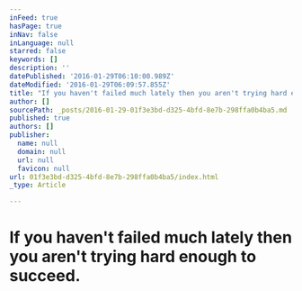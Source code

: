 ```yaml
---
inFeed: true
hasPage: true
inNav: false
inLanguage: null
starred: false
keywords: []
description: ''
datePublished: '2016-01-29T06:10:00.989Z'
dateModified: '2016-01-29T06:09:57.855Z'
title: "If you haven't failed much lately then you aren't trying hard enough to succeed."
author: []
sourcePath: _posts/2016-01-29-01f3e3bd-d325-4bfd-8e7b-298ffa0b4ba5.md
published: true
authors: []
publisher:
  name: null
  domain: null
  url: null
  favicon: null
url: 01f3e3bd-d325-4bfd-8e7b-298ffa0b4ba5/index.html
_type: Article

---
```

# If you haven't failed much lately then you aren't trying hard enough to succeed.